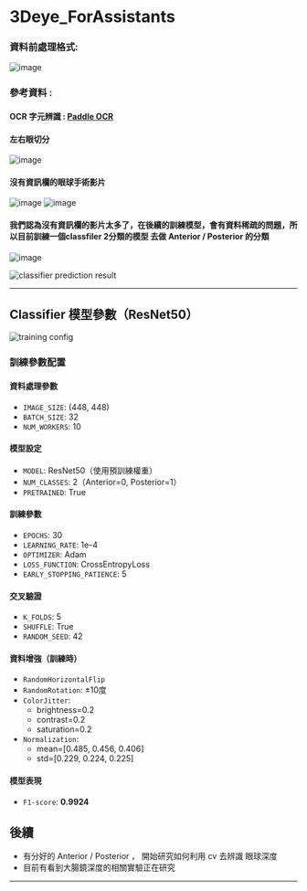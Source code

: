 # 3Deye_ForAssistants
### 資料前處理格式:
![image](https://github.com/Poopogen/3Deye_ForAssistants/blob/main/image/Figure_r.png)
### 參考資料 :
#### OCR 字元辨識 : [Paddle OCR](https://github.com/PaddlePaddle/PaddleOCR)
#### 左右眼切分
![image](https://github.com/user-attachments/assets/b540ee12-cb7f-4943-b0c6-72abf9e7993d)

#### 沒有資訊欄的眼球手術影片
![image](https://github.com/user-attachments/assets/c541c1d7-6a55-474e-82be-d00e5cf4c132)
![image](https://github.com/user-attachments/assets/6eb25217-af69-4e25-9ae9-35ee672f0c69)

#### 我們認為沒有資訊欄的影片太多了，在後續的訓練模型，會有資料稀疏的問題，所以目前訓練一個classfiler 2分類的模型 去做 Anterior / Posterior 的分類
![image](https://github.com/user-attachments/assets/69eba28b-b768-4b57-9bdb-bb87dc5e0010)

![classifier prediction result](https://github.com/user-attachments/assets/69eba28b-b768-4b57-9bdb-bb87dc5e0010)

---











## Classifier 模型參數（ResNet50）

![training config](https://github.com/user-attachments/assets/8b176e41-4fdb-4fe5-8136-72096b0aeb88)

### 訓練參數配置

#### 資料處理參數
- `IMAGE_SIZE`: (448, 448)
- `BATCH_SIZE`: 32
- `NUM_WORKERS`: 10

#### 模型設定
- `MODEL`: ResNet50（使用預訓練權重）
- `NUM_CLASSES`: 2（Anterior=0, Posterior=1）
- `PRETRAINED`: True

#### 訓練參數
- `EPOCHS`: 30
- `LEARNING_RATE`: 1e-4
- `OPTIMIZER`: Adam
- `LOSS_FUNCTION`: CrossEntropyLoss
- `EARLY_STOPPING_PATIENCE`: 5

#### 交叉驗證
- `K_FOLDS`: 5
- `SHUFFLE`: True
- `RANDOM_SEED`: 42

#### 資料增強（訓練時）
- `RandomHorizontalFlip`
- `RandomRotation`: ±10度
- `ColorJitter`:
  - brightness=0.2
  - contrast=0.2
  - saturation=0.2
- `Normalization`:
  - mean=[0.485, 0.456, 0.406]
  - std=[0.229, 0.224, 0.225]

#### 模型表現
- `F1-score`: **0.9924**


##  後續

- 有分好的  Anterior / Posterior ， 開始研究如何利用 cv 去辨識 眼球深度
- 目前有看到大腸鏡深度的相關實驗正在研究 
  

---


